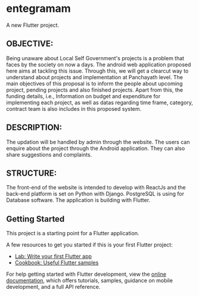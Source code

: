 # entegramam

A new Flutter project.

## OBJECTIVE: 
Being unaware about Local Self Government's projects is a problem that faces by the society on now a days.
The android web application proposed here aims at tackling this issue. 
Through this, we will get a clearcut way to understand about projects and implementation at Panchayath level. 
The main objectives of this proposal is to inform the people about upcoming project, pending projects and also finished projects. Apart from this, the funding details, i.e., Information on budget and expenditure for implementing each project, as well as datas regarding time frame, category, contract team is also includes in this proposed system. 

## DESCRIPTION:
The updation will be handled by admin through the website. The users can enquire about the project through the Android application. They can also share suggestions and complaints.

## STRUCTURE:
The front-end of the website is intended to develop with ReactJs and the back-end platform is set on Python with Django. PostgreSQL is using for Database software. The application is building with Flutter.


## Getting Started

This project is a starting point for a Flutter application.

A few resources to get you started if this is your first Flutter project:

- [Lab: Write your first Flutter app](https://docs.flutter.dev/get-started/codelab)
- [Cookbook: Useful Flutter samples](https://docs.flutter.dev/cookbook)

For help getting started with Flutter development, view the
[online documentation](https://docs.flutter.dev/), which offers tutorials,
samples, guidance on mobile development, and a full API reference.
